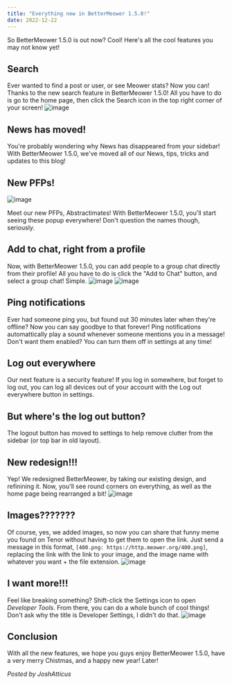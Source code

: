 ```yaml
---
title: "Everything new in BetterMeower 1.5.0!"
date: 2022-12-22
---
```

So BetterMeower 1.5.0 is out now? Cool! Here's all the cool features you may not know yet!
## Search
Ever wanted to find a post or user, or see Meower stats? Now you can! Thanks to the new search feature in BetterMeower 1.5.0! All you have to do is go to the home page, then click the Search icon in the top right corner of your screen!
![image](https://user-images.githubusercontent.com/72828296/209055955-5f80b55d-9c81-4812-a272-7705bc9c8d65.png)

## News has moved!
You're probably wondering why News has disappeared from your sidebar! With BetterMeower 1.5.0, we've moved all of our News, tips, tricks and updates to this blog!

## New PFPs!
![image](https://user-images.githubusercontent.com/72828296/209056117-09e6d35b-c470-40a8-8649-998000444732.png)

Meet our new PFPs, Abstractimates! With BetterMeower 1.5.0, you'll start seeing these popup everywhere! Don't question the names though, seriously.

## Add to chat, right from a profile
Now, with BetterMeower 1.5.0, you can add people to a group chat directly from their profile! All you have to do is click the "Add to Chat" button, and select a group chat! Simple.
![image](https://user-images.githubusercontent.com/72828296/209056761-1b4f55e8-71a8-4bdb-8e78-71ab60f13ab6.png)
![image](https://user-images.githubusercontent.com/72828296/209056806-5ec2b7ee-47af-4178-b395-8e773ead5e6e.png)

## Ping notifications
Ever had someone ping you, but found out 30 minutes later when they're offline? Now you can say goodbye to that forever! Ping notifications automattically play a sound whenever someone mentions you in a message!
Don't want them enabled? You can turn them off in settings at any time!

## Log out everywhere
Our next feature is a security feature! If you log in somewhere, but forget to log out, you can log all devices out of your account with the Log out everywhere button in settings.

## But where's the log out button?
The logout button has moved to settings to help remove clutter from the sidebar (or top bar in old layout).

## New redesign!!!
Yep! We redesigned BetterMeower, by taking our existing design, and refinining it. Now, you'll see round corners on everything, as well as the home page being rearranged a bit!
![image](https://user-images.githubusercontent.com/72828296/209057533-204de637-43b1-46e2-b6c4-a5a58659c94a.png)

## Images???????
Of course, yes, we added images, so now you can share that funny meme you found on Tenor without having to get them to open the link.
Just send a message in this format, `[400.png: https://http.meower.org/400.png]`, replacing the link with the link to your image, and the image name with whatever you want + the file extension.
![image](https://user-images.githubusercontent.com/72828296/209057812-ee66b4ea-a6bd-45db-9c04-1cb4c0b695d3.png)

## I want more!!!
Feel like breaking something? Shift-click the Settings icon to open *Developer Tools*. From there, you can do a whole bunch of cool things! Don't ask why the title is Developer Settings, I didn't do that.
![image](https://user-images.githubusercontent.com/72828296/209058122-38defaec-1b4c-47ec-a661-55eb014c6f6e.png)

## Conclusion
With all the new features, we hope you guys enjoy BetterMeower 1.5.0, have a very merry Chistmas, and a happy new year! Later!

*Posted by JoshAtticus*

<script src="https://utteranc.es/client.js"
        repo="BetterMeower/Blog"
        issue-term="title"
        label="comment"
        theme="github-light"
        crossorigin="anonymous"
        async>
</script>

